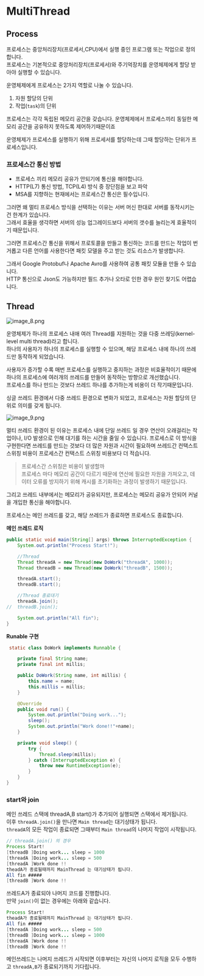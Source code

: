 # MultiThread

## Process
프로세스는 중앙처리장치(프로세서,CPU)에서 실행 중인 프로그램 또는 작업으로 정의합니다.  
프로세스는 기본적으로 중앙처리장치(프로세서)와 주기억장치를 운영체제에게 할당 받아야 실행할 수 있습니다.

운영체제에게 프로세스는 2가지 역할로 나눌 수 있습니다.
1. 자원 할당의 단위
2. 작업(`task`)의 단위

프로세스는 각각 독립된 메모리 공간을 갖습니다. 운영체제에서 프로세스끼리 동일한 메모리 공간을 공유하지 못하도록 제어하기때문이죠

운영체제가 프로세스를 실행하기 위해 프로세서를 할당하는데 그때 할당하는 단위가 프로세스입니다.

### 프로세스간 통신 방법
+ 프로세스 끼리 메모리 공유가 안되기에 통신을 해야합니다.
+ HTTP(L7) 통신 방법, TCP(L4) 방식 중 장단점을 보고 파악
+ MSA를 지향하는 현재에서는 프로세스간 통신은 필수입니다.

그러면 왜 멀티 프로세스 방식을 선택하는 이유는 서버 머신 한대로 서버를 동작시키는건 한계가 있습니다.  
그래서 효율을 생각하면 서버의 성능 업그레이드보다 서버의 갯수를 늘리는게 효율적이기 때문입니다.

그러면 프로세스간 통신을 위해서 프로토콜을 만들고 통신하는 코드를 만드는 작업이 번거롭고
다른 언어를 사용한다면 패킷 모델을 주고 받는 것도 리소스가 발생합니다.

그래서 Google Protobuf나 Apache Avro를 사용하여 공통 패킷 모듈을 만들 수 있습니다.  
HTTP 통신으로 Json도 가능하지만 필드 추가나 오타로 인한 경우 원인 찾기도 어렵습니다.

## Thread
![image_8.png](image_8.png)

운영체제가 하나의 프로세스 내애 여러 Thread를 지원하는 것을 다중 쓰레딩(kernel-level multi thread)라고 합니다.  
하나의 사용자가 하나의 프로세스를 실행할 수 있으며, 해당 프로세스 내에 하나의 쓰레드만 동작하게 되었습니다.

사용자가 증가할 수록 매번 프로세스를 실행하고 중지하는 과정은 비효율적이기 때문에 하나의 프로세스에 여러개의 쓰레드를 만들어 동작하는 방향으로 개선했습니다.  
프로세스를 하나 만드는 것보다 쓰레드 하나를 추가하는게 비용이 더 작기때문입니다.

싱글 쓰레드 환경에서 다중 쓰레드 환경으로 변화가 되었고, 프로세스는 자원 할당의 단위로 의미를 갖게 됩니다.
  
![image_9.png](image_9.png)
  
멀티 쓰레드 환경이 된 이유는 프로세스 내에 단일 쓰레드 일 경우 연산이 오래걸리는 작업이나, I/O 발생으로 인해
대기를 하는 시간을 줄일 수 있습니다. 프로세스로 이 방식을 구현한다면 쓰레드를 만드는 것보다 더 많은 자원과 시간이 필요하며
쓰레드간 컨택스트 스위칭 비용이 프로세스간 컨택스트 스위칭 비용보다 더 적습니다.

> 프로세스간 스위칭은 비용이 발생할까  
> 프로세스 마다 메모리 공간이 다르기 때문에 연산에 필요한 자원을 가져오고, 데이터 오류를 방지하기 위해
> 캐시를 초기화하는 과정이 발생하기 때문입니다.

그리고 쓰레드 내부에서는 메모리가 공유되지만, 프로세스는 메모리 공유가 안되어 커널을 개입한 통신을 해야합니다.

프로세스는 메인 쓰레드를 갖고, 해당 쓰레드가 종료하면 프로세스도 종료합니다.

**메인 쓰레드 로직**
```Java
public static void main(String[] args) throws InterruptedException {
    System.out.println("Process Start!");

    //Thread
    Thread threadA = new Thread(new DoWork("threadA", 1000));
    Thread threadB = new Thread(new DoWork("threadB", 1500));

    threadA.start();
    threadB.start();

    //Thread 종료대기
    threadA.join();
//  threadB.join();

    System.out.println("All fin");
}
```  
**Runable 구현**
```Java
 static class DoWork implements Runnable {

    private final String name;
    private final int millis;

    public DoWork(String name, int millis) {
        this.name = name;
        this.millis = millis;
    }

    @Override
    public void run() {
        System.out.println("Doing work...");
        sleep();
        System.out.println("Work done!!"+name);
    }

    private void sleep() {
        try {
            Thread.sleep(millis);
        } catch (InterruptedException e) {
            throw new RuntimeException(e);
        }
    }
}
```  

### start와 join
메인 쓰레드 스택에 threadA,B start()가 추가되어 실행되면 스택에서 제거됩니다.  
이후 `threadA.join()`을 만나면 `Main thread`는 대기상태가 됩니다.  
`threadA`의 모든 작업이 종료되면 그때부터 `Main thread`의 나머지 작업이 시작됩니다.

```Java
// threadA.join() 의 경우
Process Start!
[threadB ]Doing work... sleep = 1000
[threadA ]Doing work... sleep = 500
[threadA ]Work done !!
theadA가 종료될때까지 MainThread 는 대기상태가 됩니다.
All fin #####
[threadB ]Work done !!
```  
쓰레드A가 종료되야 나머지 코드를 진행합니다.  
만약 `join()`이 없는 경우에는 아래와 같습니다.
```Java
Process Start!
theadA가 종료될때까지 MainThread 는 대기상태가 됩니다.
All fin #####
[threadA ]Doing work... sleep = 500
[threadB ]Doing work... sleep = 1000
[threadA ]Work done !!
[threadB ]Work done !!
```  

메인쓰레드는 나머지 쓰레드가 시작되면 이후부터는 자신의 나머지 로직을 모두 수행하고 `threadA,B`가 종료되기까지 기다립니다.  